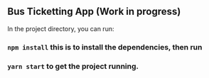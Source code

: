 

## Bus Ticketting App (Work in progress)

In the project directory, you can run:

### `npm install` this is to install the dependencies, then run

### `yarn start` to get the project running.

